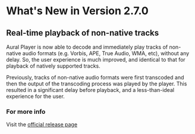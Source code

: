 #  What's New in Version 2.7.0

## Real-time playback of non-native tracks

Aural Player is now able to decode and immediately play tracks of non-native audio formats (e.g. Vorbis, APE, True Audio, WMA, etc), without any delay. So, the user experience is much improved, and identical to that for playback of natively supported tracks.

Previously, tracks of non-native audio formats were first transcoded and then the output of the transcoding process was played by the player. This resulted in a significant delay before playback, and a less-than-ideal experience for the user.

### **For more info**
Visit the [official release page](https://github.com/maculateConception/aural-player/releases/tag/2.7.0)
